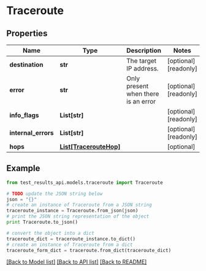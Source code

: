 # Traceroute


## Properties
Name | Type | Description | Notes
------------ | ------------- | ------------- | -------------
**destination** | **str** | The target IP address. | [optional] [readonly] 
**error** | **str** | Only present when there is an error | [optional] [readonly] 
**info_flags** | **List[str]** |  | [optional] [readonly] 
**internal_errors** | **List[str]** |  | [optional] [readonly] 
**hops** | [**List[TracerouteHop]**](TracerouteHop.md) |  | [optional] 

## Example

```python
from test_results_api.models.traceroute import Traceroute

# TODO update the JSON string below
json = "{}"
# create an instance of Traceroute from a JSON string
traceroute_instance = Traceroute.from_json(json)
# print the JSON string representation of the object
print Traceroute.to_json()

# convert the object into a dict
traceroute_dict = traceroute_instance.to_dict()
# create an instance of Traceroute from a dict
traceroute_form_dict = traceroute.from_dict(traceroute_dict)
```
[[Back to Model list]](../README.md#documentation-for-models) [[Back to API list]](../README.md#documentation-for-api-endpoints) [[Back to README]](../README.md)


